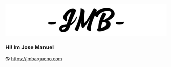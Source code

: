 ![jmbargueno.com](https://github.com/JMBargueno/jmbargueno/raw/master/assets/weblogodarkkk.png)
### Hi! Im Jose Manuel
<!--
**JMBargueno/jmbargueno** is a ✨ _special_ ✨ repository because its `README.md` (this file) appears on your GitHub profile.

Here are some ideas to get you started:

- 🔭 I’m currently working on ...
- 🌱 I’m currently learning ...
- 👯 I’m looking to collaborate on ...
- 🤔 I’m looking for help with ...
- 💬 Ask me about ...
- 📫 How to reach me: ...
- 😄 Pronouns: ...
- ⚡ Fun fact: ...
-->
:earth_americas: https://jmbargueno.com

